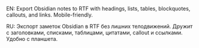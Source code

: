 EN:
Export Obsidian notes to RTF with headings, lists, tables, blockquotes, callouts, and links. Mobile-friendly.

RU:
Экспорт заметок Obsidian в RTF без лишних телодвижений. Дружит с заголовками, списками, таблицами, цитатами, callout и ссылками. Удобно с планшета.